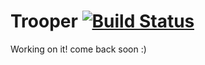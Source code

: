 # Trooper [![Build Status](https://secure.travis-ci.org/madwire/trooper.png?branch=master)](http://travis-ci.org/madwire/trooper)

Working on it! come back soon :)